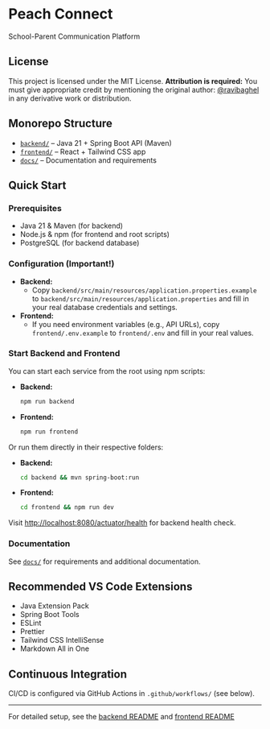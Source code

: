 # Peach Connect

School-Parent Communication Platform

## License

This project is licensed under the MIT License. **Attribution is required:** You must give appropriate credit by mentioning the original author: [@ravibaghel](https://github.com/ravibaghel) in any derivative work or distribution.

## Monorepo Structure

- [`backend/`](./backend) – Java 21 + Spring Boot API (Maven)
- [`frontend/`](./frontend) – React + Tailwind CSS app
- [`docs/`](./docs) – Documentation and requirements

## Quick Start

### Prerequisites
- Java 21 & Maven (for backend)
- Node.js & npm (for frontend and root scripts)
- PostgreSQL (for backend database)

### Configuration (Important!)
- **Backend:**
  - Copy `backend/src/main/resources/application.properties.example` to `backend/src/main/resources/application.properties` and fill in your real database credentials and settings.
- **Frontend:**
  - If you need environment variables (e.g., API URLs), copy `frontend/.env.example` to `frontend/.env` and fill in your real values.

### Start Backend and Frontend
You can start each service from the root using npm scripts:
- **Backend:**
  ```sh
  npm run backend
  ```
- **Frontend:**
  ```sh
  npm run frontend
  ```

Or run them directly in their respective folders:
- **Backend:**
  ```sh
  cd backend && mvn spring-boot:run
  ```
- **Frontend:**
  ```sh
  cd frontend && npm run dev
  ```

Visit [http://localhost:8080/actuator/health](http://localhost:8080/actuator/health) for backend health check.

### Documentation
See [`docs/`](./docs) for requirements and additional documentation.

## Recommended VS Code Extensions
- Java Extension Pack
- Spring Boot Tools
- ESLint
- Prettier
- Tailwind CSS IntelliSense
- Markdown All in One

## Continuous Integration
CI/CD is configured via GitHub Actions in `.github/workflows/` (see below).

---
For detailed setup, see the [backend README](./backend/README.md) and [frontend README](./frontend/README.md)
